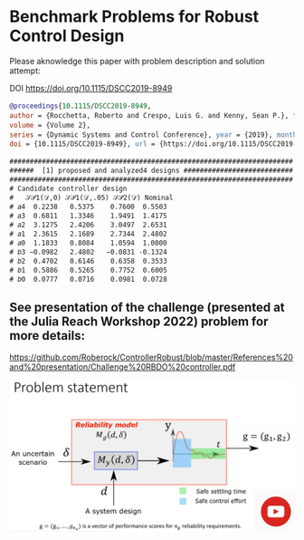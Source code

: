 # Benchmark Problems for Robust Control Design


Please aknowledge this paper with problem description and solution attempt:
 
DOI https://doi.org/10.1115/DSCC2019-8949

``` bibtex
@proceedings{10.1115/DSCC2019-8949, 
author = {Rocchetta, Roberto and Crespo, Luis G. and Kenny, Sean P.}, title = "{Solution of the Benchmark Control Problem by Scenario Optimization}", 
volume = {Volume 2},
series = {Dynamic Systems and Control Conference}, year = {2019}, month = {10}, 
doi = {10.1115/DSCC2019-8949}, url = {https://doi.org/10.1115/DSCC2019-8949}}
```

```
######################################################################
######  [1] proposed and analyzed4 designs ###########################
######################################################################
# Candidate controller design    
#   𝒮𝒫1(𝒟,0) 𝒮𝒫1(𝒟,.05) 𝒮𝒫2(𝒟) Nominal
# 𝑎4  0.2238   0.5375    0.7600  0.5503
# 𝑎3  0.6811   1.3346    1.9491  1.4175
# 𝑎2  3.1275   2.4206    3.0497  2.6531
# 𝑎1  2.3615   2.1689    2.7344  2.4802
# 𝑎0  1.1833   0.8084    1.0594  1.0000
# 𝑏3 −0.0982   2.4802   −0.0831 -0.1324  
# 𝑏2  0.4702   0.6146    0.6358  0.3533
# 𝑏1  0.5886   0.5265    0.7752  0.6005
# 𝑏0  0.0777   0.0716    0.0981  0.0728
 ```


## See presentation of the challenge (presented at the Julia Reach Workshop 2022) problem for more details:
https://github.com/Roberock/ControllerRobust/blob/master/References%20and%20presentation/Challenge%20RBDO%20controller.pdf

[![IMAGE ALT TEXT HERE](./Link_to_youtube_presentation.png)](https://www.youtube.com/https://www.youtube.com/watch?v=_wyqEt6J3Zw&ab_channel=JuliaReach)
